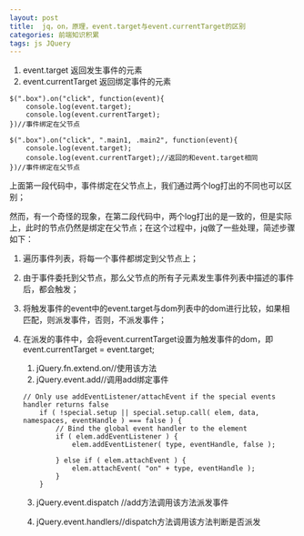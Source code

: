```yaml
---
layout: post
title:  jq，on，原理，event.target与event.currentTarget的区别
categories: 前端知识积累
tags: js JQuery
---
```



1. event.target 返回发生事件的元素
2. event.currentTarget 返回绑定事件的元素

```
$(".box").on("click", function(event){
	console.log(event.target);
	console.log(event.currentTarget);
})//事件绑定在父节点
```

```
$(".box").on("click", ".main1, .main2", function(event){
	console.log(event.target);
	console.log(event.currentTarget);//返回的和event.target相同
})//事件绑定在父节点
```

上面第一段代码中，事件绑定在父节点上，我们通过两个log打出的不同也可以区别；

然而，有一个奇怪的现象，在第二段代码中，两个log打出的是一致的，但是实际上，此时的节点仍然是绑定在父节点；在这个过程中，jq做了一些处理，简述步骤如下：

1. 遍历事件列表，将每一个事件都绑定到父节点上；
2. 由于事件委托到父节点，那么父节点的所有子元素发生事件列表中描述的事件后，都会触发；
3. 将触发事件的event中的event.target与dom列表中的dom进行比较，如果相匹配，则派发事件，否则，不派发事件；
4. 在派发的事件中，会将event.currentTarget设置为触发事件的dom，即event.currentTarget = event.target;
    1. jQuery.fn.extend.on//使用该方法
    2. jQuery.event.add//调用add绑定事件
    
    ```
    // Only use addEventListener/attachEvent if the special events handler returns false
		if ( !special.setup || special.setup.call( elem, data, namespaces, eventHandle ) === false ) {
			// Bind the global event handler to the element
			if ( elem.addEventListener ) {
				elem.addEventListener( type, eventHandle, false );

			} else if ( elem.attachEvent ) {
				elem.attachEvent( "on" + type, eventHandle );
			}
		}
    ```

    3. jQuery.event.dispatch //add方法调用该方法派发事件
    
    4. jQuery.event.handlers//dispatch方法调用该方法判断是否派发
